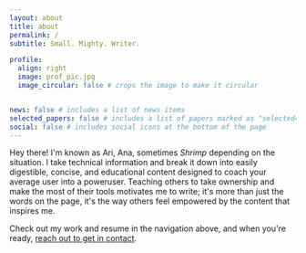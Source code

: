 ```yaml
---
layout: about
title: about
permalink: /
subtitle: Small. Mighty. Writer.

profile:
  align: right
  image: prof_pic.jpg
  image_circular: false # crops the image to make it circular


news: false # includes a list of news items
selected_papers: false # includes a list of papers marked as "selected={true}"
social: false # includes social icons at the bottom of the page
---
```


Hey there! I'm known as Ari, Ana, sometimes *Shrimp* depending on the situation. I take technical information and break it down into easily digestible, concise, and educational content designed to coach your average user into a poweruser. Teaching others to take ownership and make the most of their tools motivates me to write; it's more than just the words on the page, it's the way others feel empowered by the content that inspires me. 

Check out my work and resume in the navigation above, and when you're ready, [reach out to get in contact](mailto:arianahanshaw@gmail.com).